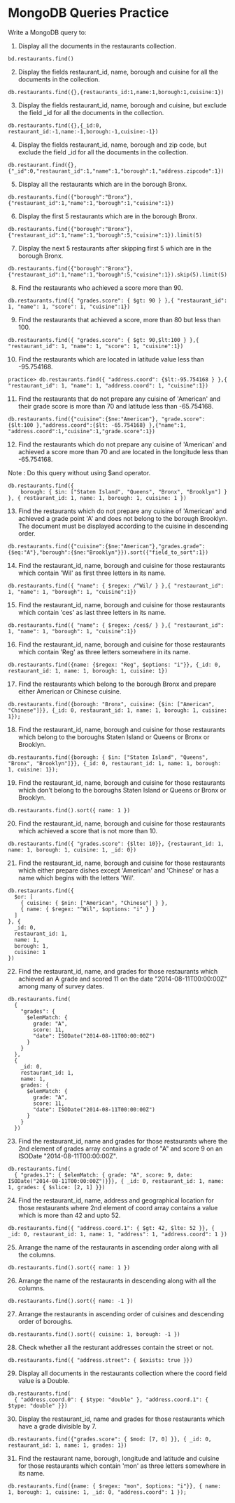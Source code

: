 # MongoDB Queries Practice

Write a MongoDB query to:

1. Display all the documents in the restaurants collection.
```
bd.restaurants.find()
```

2. Display the fields restaurant_id, name, borough and cuisine for all the documents in the collection.
```
db.restaurants.find({},{restaurants_id:1,name:1,borough:1,cuisine:1})
```

3. Display the fields restaurant_id, name, borough and cuisine, but exclude the field _id for all the documents in the collection.
```
db.restaurants.find({},{_id:0, restaurant_id:-1,name:-1,borough:-1,cuisine:-1})
``` 

4. Display the fields restaurant_id, name, borough and zip code, but exclude the field _id for all the documents in the collection.
```
db.restaurant.find({},{"_id":0,"restaurant_id":1,"name":1,"borough":1,"address.zipcode":1})
``` 

5. Display all the restaurants which are in the borough Bronx.
```
db.restaurants.find({"borough":"Bronx"},{"restaurant_id":1,"name":1,"borough":1,"cuisine":1})
```

6. Display the first 5 restaurants which are in the borough Bronx.
```
db.restaurants.find({"borough":"Bronx"},{"restaurant_id":1,"name":1,"borough":5,"cuisine":1}).limit(5)
```

7. Display the next 5 restaurants after skipping first 5 which are in the borough Bronx.
```
db.restaurants.find({"borough":"Bronx"},{"restaurant_id":1,"name":1,"borough":5,"cuisine":1}).skip(5).limit(5)
``` 

8. Find the restaurants who achieved a score more than 90.
```
db.restaurants.find({ "grades.score": { $gt: 90 } },{ "restaurant_id": 1, "name": 1, "score": 1, "cuisine":1})
```

9. Find the restaurants that achieved a score, more than 80 but less than 100.
```
db.restaurants.find({ "grades.score": { $gt: 90,$lt:100 } },{ "restaurant_id": 1, "name": 1, "score": 1, "cuisine":1})
```

10. Find the restaurants which are located in latitude value less than -95.754168.
```
practice> db.restaurants.find({ "address.coord": {$lt:-95.754168 } },{ "restaurant_id": 1, "name": 1, "address.coord": 1, "cuisine":1})
```

11. Find the restaurants that do not prepare any cuisine of 'American' and their grade score is more than 70 and latitude less than -65.754168.
```
db.restaurants.find({"cuisine":{$ne:"American"}, "grade.score": {$lt:100 },"address.coord":{$lt: -65.754168} },{"name":1, "address.coord":1,"cuisine":1,"grade.score":1})
```

12. Find the restaurants which do not prepare any cuisine of 'American' and achieved a score more than 70 and are located in the longitude less than -65.754168.

Note : Do this query without using $and operator. 
```
db.restaurants.find({
    borough: { $in: ["Staten Island", "Queens", "Bronx", "Brooklyn"] }
}, { restaurant_id: 1, name: 1, borough: 1, cuisine: 1 })
```

13. Find the restaurants which do not prepare any cuisine of 'American' and achieved a grade point 'A' and does not belong to the borough Brooklyn. The document must be displayed according to the cuisine in descending order.
```
db.restaurants.find({"cuisine":{$ne:"American"},"grades.grade":{$eq:"A"},"borough":{$ne:"Brooklyn"}}).sort({"field_to_sort":1})
```

14. Find the restaurant_id, name, borough and cuisine for those restaurants which contain 'Wil' as first three letters in its name.
```
db.restaurants.find({ "name": { $regex: /^Wil/ } },{ "restaurant_id": 1, "name": 1, "borough": 1, "cuisine":1})
```

15. Find the restaurant_id, name, borough and cuisine for those restaurants which contain 'ces' as last three letters in its name. 
```
db.restaurants.find({ "name": { $regex: /ces$/ } },{ "restaurant_id": 1, "name": 1, "borough": 1, "cuisine":1})
```

16. Find the restaurant_id, name, borough and cuisine for those restaurants which contain 'Reg' as three letters somewhere in its name.
```
db.restaurants.find({name: {$regex: "Reg", $options: "i"}}, {_id: 0, restaurant_id: 1, name: 1, borough: 1, cuisine: 1})
```

17. Find the restaurants which belong to the borough Bronx and prepare either American or Chinese cuisine.
```
db.restaurants.find({borough: "Bronx", cuisine: {$in: ["American", "Chinese"]}}, {_id: 0, restaurant_id: 1, name: 1, borough: 1, cuisine: 1});
``` 

18. Find the restaurant_id, name, borough and cuisine for those restaurants which belong to the boroughs Staten Island or Queens or Bronx or Brooklyn.
```
db.restaurants.find({borough: { $in: ["Staten Island", "Queens", "Bronx", "Brooklyn"]}}, {_id: 0, restaurant_id: 1, name: 1, borough: 1, cuisine: 1});
```

19. Find the restaurant_id, name, borough and cuisine for those restaurants which don't belong to the boroughs Staten Island or Queens or Bronx or Brooklyn.
```
db.restaurants.find().sort({ name: 1 })
```

20. Find the restaurant_id, name, borough and cuisine for those restaurants which achieved a score that is not more than 10.
```
db.restaurants.find({ "grades.score": {$lte: 10}}, {restaurant_id: 1, name: 1, borough: 1, cuisine: 1, _id: 0})
```

21. Find the restaurant_id, name, borough and cuisine for those restaurants which either prepare dishes except 'American' and 'Chinese' or has a name which begins with the letters 'Wil'.
```
db.restaurants.find({
  $or: [
    { cuisine: { $nin: ["American", "Chinese"] } },
    { name: { $regex: "^Wil", $options: "i" } }
  ]
}, {
  _id: 0,
  restaurant_id: 1,
  name: 1,
  borough: 1,
  cuisine: 1
})
```

22. Find the restaurant_id, name, and grades for those restaurants which achieved an A grade and scored 11 on the date "2014-08-11T00:00:00Z" among many of survey dates.
```
db.restaurants.find(
  {
    "grades": {
      $elemMatch: {
        grade: "A",
        score: 11,
        "date": ISODate("2014-08-11T00:00:00Z")
      }
    }
  },
  {
    _id: 0,
    restaurant_id: 1,
    name: 1,
    grades: {
      $elemMatch: {
        grade: "A",
        score: 11,
        "date": ISODate("2014-08-11T00:00:00Z")
      }
    }
  })
```

23. Find the restaurant_id, name and grades for those restaurants where the 2nd element of grades array contains a grade of "A" and score 9 on an ISODate "2014-08-11T00:00:00Z".
```
db.restaurants.find(
  { "grades.1": { $elemMatch: { grade: "A", score: 9, date: ISODate("2014-08-11T00:00:00Z")}}}, { _id: 0, restaurant_id: 1, name: 1, grades: { $slice: [2, 1] }})
```

24. Find the restaurant_id, name, address and geographical location for those restaurants where 2nd element of coord array contains a value which is more than 42 and upto 52.
```
db.restaurants.find({ "address.coord.1": { $gt: 42, $lte: 52 }}, { _id: 0, restaurant_id: 1, name: 1, "address": 1, "address.coord": 1 })
```

25. Arrange the name of the restaurants in ascending order along with all the columns.
```
db.restaurants.find().sort({ name: 1 })
```

26. Arrange the name of the restaurants in descending along with all the columns.
```
db.restaurants.find().sort({ name: -1 })
```

27. Arrange the restaurants in ascending order of cuisines and descending order of boroughs.
```
db.restaurants.find().sort({ cuisine: 1, borough: -1 })

```

28. Check whether all the resturant addresses contain the street or not.
```
db.restaurants.find({ "address.street": { $exists: true }})

```

29. Display all documents in the restaurants collection where the coord field value is a Double.
```
db.restaurants.find(
  { "address.coord.0": { $type: "double" }, "address.coord.1": { $type: "double" }})

```

30. Display the restaurant_id, name and grades for those restaurants which have a grade divisible by 7.
```
db.restaurants.find({"grades.score": { $mod: [7, 0] }}, { _id: 0, restaurant_id: 1, name: 1, grades: 1})
```

31. Find the restaurant name, borough, longitude and latitude and cuisine for those restaurants which contain 'mon' as three letters somewhere in its name.
```
db.restaurants.find({name: { $regex: "mon", $options: "i"}}, { name: 1, borough: 1, cuisine: 1, _id: 0, "address.coord": 1 });
```
